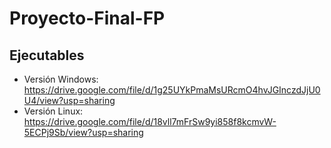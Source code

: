 # Proyecto-Final-FP

## Ejecutables

- Versión Windows: https://drive.google.com/file/d/1g25UYkPmaMsURcmO4hvJGInczdJjU0U4/view?usp=sharing
- Versión Linux: https://drive.google.com/file/d/18vll7mFrSw9yi858f8kcmvW-5ECPj9Sb/view?usp=sharing

